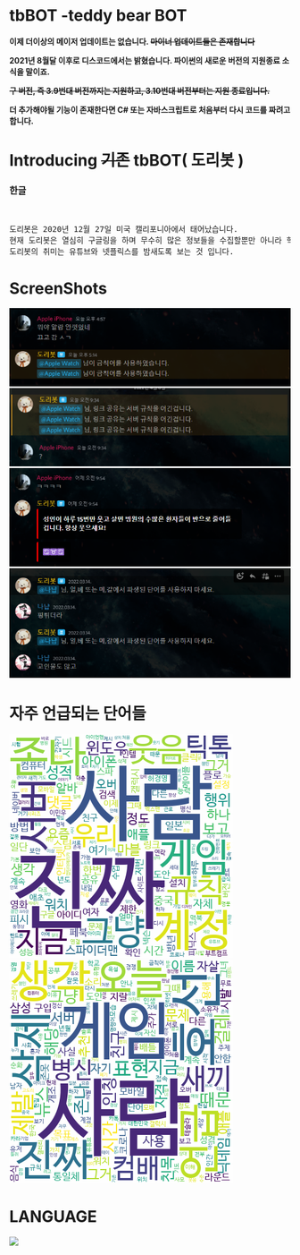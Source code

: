 # tbBOT -teddy bear BOT
  <p><b>이제 더이상의 메이저 업데이트는 없습니다. <s>마이너 업데이트들은 존재합니다</s></p><p>
  2021년 8월달 이후로 디스코드에서는 밝혔습니다. 파이썬의 새로운 버전의 지원종료 소식을 말이죠.</p><p><s>구 버전, 즉 3.9번대 버전까지는 지원하고, 3.10번대 버전부터는 지원 종료입니다.</s></p><p>
  더 추가해야될 기능이 존재한다면 C# 또는 자바스크립트로 처음부터 다시 코드를 짜려고 합니다.</p></b>
  
# Introducing <s>기존</s> tbBOT( 도리봇 )
<h3>한글</h3><br />
<pre>
도리봇은 2020년 12월 27일 미국 캘리포니아에서 태어났습니다. 
현재 도리봇은 열심히 구글링을 하며 무수히 많은 정보들을 수집할뿐만 아니라 학습하고 있습니다. 
도리봇의 취미는 유튜브와 넷플릭스를 밤새도록 보는 것 입니다.
</pre>

# ScreenShots
<pre>
<img src="https://github.com/diligencefrozen/discordbot-main/blob/main/ss/1.PNG?raw=true">
<img src="https://github.com/diligencefrozen/discordbot-main/blob/main/ss/2.PNG?raw=true">
<img src="https://github.com/diligencefrozen/discordbot-main/blob/main/ss/3.PNG?raw=true">
<img src="https://github.com/diligencefrozen/discordbot-main/blob/main/ss/4.PNG?raw=true">
</pre>

# 자주 언급되는 단어들
<pre>
<img src="https://github.com/diligencefrozen/discordbot-main/blob/main/ss/BSM_02.png?raw=true">
<img src="https://github.com/diligencefrozen/discordbot-main/blob/main/ss/ASM_02.png?raw=true">
</pre>

# LANGUAGE
<pre>
<img src="https://img.shields.io/badge/python-3776AB?style=for-the-badge&logo=python&logoColor=white"> 
</pre>


